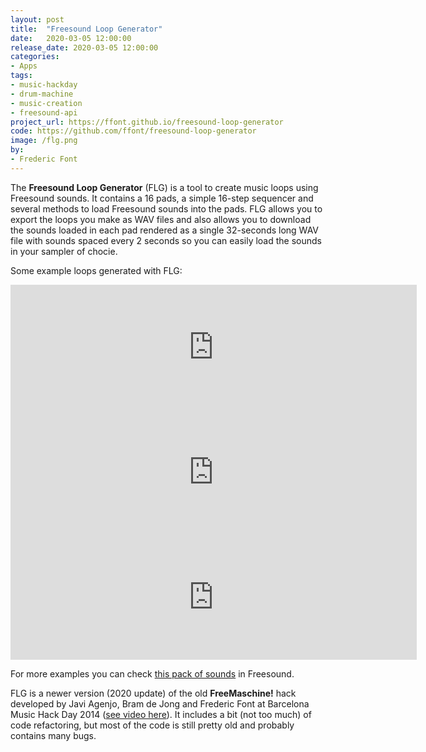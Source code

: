 ```yaml
---
layout: post
title:  "Freesound Loop Generator"
date:   2020-03-05 12:00:00
release_date: 2020-03-05 12:00:00
categories: 
- Apps
tags:
- music-hackday 
- drum-machine
- music-creation
- freesound-api 
project_url: https://ffont.github.io/freesound-loop-generator
code: https://github.com/ffont/freesound-loop-generator
image: /flg.png
by: 
- Frederic Font
---
```


The **Freesound Loop Generator** (FLG) is a tool to create music loops using Freesound sounds. It contains a 16 pads, 
a simple 16-step sequencer and several methods to load Freesound sounds into the pads. FLG allows you to export
the loops you make as WAV files and also allows you to download the sounds loaded in each pad rendered as a single
32-seconds long WAV file with sounds spaced every 2 seconds so you can easily load the sounds in your sampler of chocie. 

Some example loops generated with FLG:

<iframe src="https://freesound.org/embed/sound/iframe/507689/simple/full_size/" width="650" height="200" frameborder="0" scrolling="no"></iframe>

<iframe src="https://freesound.org/embed/sound/iframe/507684/simple/full_size/" width="650" height="200" frameborder="0" scrolling="no"></iframe>

<iframe src="https://freesound.org/embed/sound/iframe/507681/simple/full_size/" width="650" height="200" frameborder="0" scrolling="no"></iframe>

For more examples you can check [this pack of sounds](https://freesound.org/people/frederic.font/packs/28449/) in Freesound.

FLG is a newer version (2020 update) of the old **FreeMaschine!** hack developed by Javi Agenjo, Bram de Jong and Frederic 
Font at Barcelona Music Hack Day 2014 ([see video here](https://www.youtube.com/watch?v=NCYBjv2wDAw)). It includes a bit 
(not too much) of code refactoring, but most of the code is still pretty old and probably contains many bugs.
